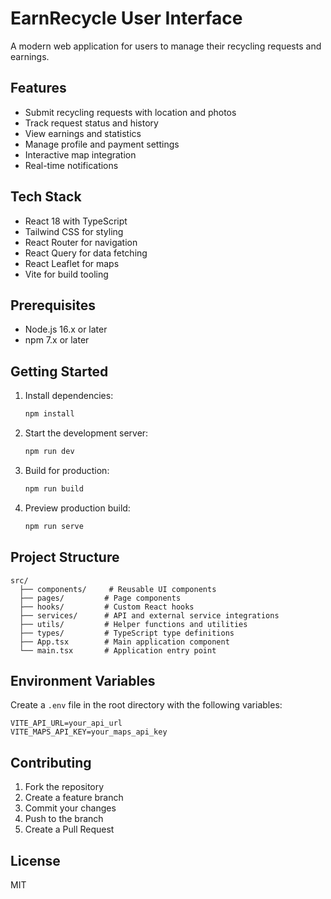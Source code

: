 # EarnRecycle User Interface

A modern web application for users to manage their recycling requests and earnings.

## Features

- Submit recycling requests with location and photos
- Track request status and history
- View earnings and statistics
- Manage profile and payment settings
- Interactive map integration
- Real-time notifications

## Tech Stack

- React 18 with TypeScript
- Tailwind CSS for styling
- React Router for navigation
- React Query for data fetching
- React Leaflet for maps
- Vite for build tooling

## Prerequisites

- Node.js 16.x or later
- npm 7.x or later

## Getting Started

1. Install dependencies:
   ```bash
   npm install
   ```

2. Start the development server:
   ```bash
   npm run dev
   ```

3. Build for production:
   ```bash
   npm run build
   ```

4. Preview production build:
   ```bash
   npm run serve
   ```

## Project Structure

```
src/
  ├── components/     # Reusable UI components
  ├── pages/         # Page components
  ├── hooks/         # Custom React hooks
  ├── services/      # API and external service integrations
  ├── utils/         # Helper functions and utilities
  ├── types/         # TypeScript type definitions
  ├── App.tsx        # Main application component
  └── main.tsx       # Application entry point
```

## Environment Variables

Create a `.env` file in the root directory with the following variables:

```
VITE_API_URL=your_api_url
VITE_MAPS_API_KEY=your_maps_api_key
```

## Contributing

1. Fork the repository
2. Create a feature branch
3. Commit your changes
4. Push to the branch
5. Create a Pull Request

## License

MIT 